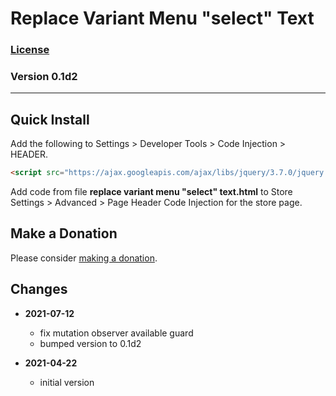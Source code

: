 # Replace Variant Menu "select" Text

### [License][99]

### Version 0.1d2

---

## Quick Install

Add the following to Settings > Developer Tools > Code Injection > HEADER.

```html
<script src="https://ajax.googleapis.com/ajax/libs/jquery/3.7.0/jquery.min.js"></script>
```

Add code from file **replace variant menu "select" text.html** to
Store Settings > Advanced > Page Header Code Injection for the store page.

## Make a Donation

Please consider [making a donation](https://github.com/tomsWebConsulting/twcsl#make-a-donation).

## Changes

* **2021-07-12**

  * fix mutation observer available guard
  * bumped version to 0.1d2
  
* **2021-04-22**

  * initial version

[99]: https://github.com/tomsWebConsulting/twcsl/blob/main/LICENSE.txt#L1
